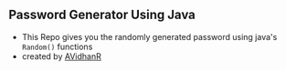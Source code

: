 ## Password Generator Using Java
- This Repo gives you the randomly generated password using java's `Random()` functions 
- created by [AVidhanR](https://linkedin.com/in/AVidhanR)
